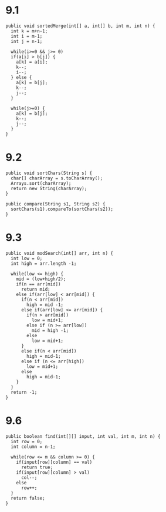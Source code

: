 9.1
===

    public void sortedMerge(int[] a, int[] b, int m, int n) {
      int k = m+n-1;
      int i = m-1;
      int j = n-1;

      while(i>=0 && j>= 0)
      if(a[i] > b[j]) {
        a[k] = a[i];
        k--;
        i--;
      } else {
        a[k] = b[j];
        k--;
        j--;
      }

      while(j>=0) {
        a[k] = b[j];
        k--;
        j--;
      }
    }

9.2
===

    public void sortChars(String s) {
      char[] charArray = s.toCharArray();
      Arrays.sort(charArray);
      return new String(charArray);
    }

    public compare(String s1, String s2) {
      sortChars(s1).compareTo(sortChars(s2));
    }

9.3
===

    public void modSearch(int[] arr, int n) {
      int low = 0;
      int high = arr.length -1;

      while(low <= high) {
        mid = (low+high/2);
        if(n == arr[mid])
          return mid;
        else if(arr[low] < arr[mid]) {
          if(n < arr[mid])
            high = mid -1;
          else if(arr[low] <= arr[mid]) {
            if(n > arr[mid])
              low = mid+1;
            else if (n >= arr[low])
              mid = high -1;
            else
              low = mid+1;
          }
          else if(n < arr[mid])
            high = mid-1;
          else if (n <= arr[high])
            low = mid+1;
          else
            high = mid-1;
        }
      }
      return -1;
    }

9.6
===

    public boolean find(int[][] input, int val, int m, int n) {
      int row = 0;
      int column = n-1;

      while(row <= m && column >= 0) {
        if(input[row][column] == val)
          return true;
        if(input[row][column] > val)
          col--;
        else
          row++;
      }
      return false;
    }